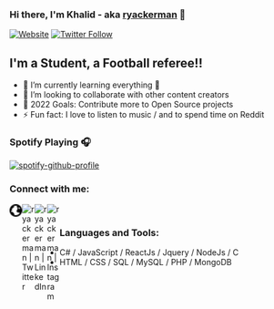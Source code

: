 ### Hi there, I'm Khalid - aka [ryackerman][website] 👋

[![Website](https://img.shields.io/badge/khalid--taleb.com-visit-blue)](https://khalidtaleb.netlify.app)
[![Twitter Follow](https://img.shields.io/twitter/follow/ryackerman_?style=social)](https://twitter.com/ryackerman_)

## I'm a Student, a Football referee!!

- 🌱 I’m currently learning everything 🤣
- 👯 I’m looking to collaborate with other content creators
- 🥅 2022 Goals: Contribute more to Open Source projects
- ⚡ Fun fact: I love to listen to music / and to spend time on Reddit

### Spotify Playing 🎧

[![spotify-github-profile](https://spotify-github-profile.vercel.app/api/view?uid=pclx6612pkcahclwrw5yosyzz&cover_image=true&theme=default)](https://spotify-github-profile.vercel.app/api/view?uid=pclx6612pkcahclwrw5yosyzz&redirect=true)

### Connect with me:

[<img align="left" alt="ryackerman" width="22px" src="https://raw.githubusercontent.com/iconic/open-iconic/master/svg/globe.svg" />][website]
<!-- [<img align="left" alt="codeSTACKr | YouTube" width="22px" src="https://cdn.jsdelivr.net/npm/simple-icons@v3/icons/youtube.svg" />][youtube] -->
[<img align="left" alt="ryackerman | Twitter" width="22px" src="https://cdn.jsdelivr.net/npm/simple-icons@v3/icons/twitter.svg" />][twitter]
[<img align="left" alt="ryackerman | LinkedIn" width="22px" src="https://cdn.jsdelivr.net/npm/simple-icons@v3/icons/linkedin.svg" />][linkedin]
[<img align="left" alt="ryackerman | Instagram" width="22px" src="https://cdn.jsdelivr.net/npm/simple-icons@v3/icons/instagram.svg" />][instagram]

<br />

### Languages and Tools:

- C# / JavaScript / ReactJs / Jquery / NodeJs / C 
- HTML / CSS / SQL / MySQL / PHP / MongoDB 

<br />
<br />

[website]: https://khalidtaleb.netlify.app
[twitter]: https://twitter.com/ryackerman_
[youtube]: https://bit.ly/2RkAfPq
[instagram]: https://www.instagram.com/ryackerman_/
[linkedin]: https://www.linkedin.com/in/khalid-t/
